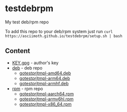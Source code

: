 # testdebrpm
My test deb/rpm repo

To add this repo to your deb/rpm system just run `curl https://asciimoth.github.io/testdebrpm/setup.sh | bash`

## Content
- [KEY.gpg](https://asciimoth.github.io/testdebrpm/KEY.gpg) - author's key
- [deb](https://asciimoth.github.io/testdebrpm/deb) - deb repo
	- [gotestprjtmpl-amd64.deb](https://asciimoth.github.io/testdebrpm/deb/pool/gotestprjtmpl-amd64.deb)
	- [gotestprjtmpl-arm64.deb](https://asciimoth.github.io/testdebrpm/deb/pool/gotestprjtmpl-arm64.deb)
	- [gotestprjtmpl-armhf.deb](https://asciimoth.github.io/testdebrpm/deb/pool/gotestprjtmpl-armhf.deb)
- [rpm](https://asciimoth.github.io/testdebrpm/rpm) - rpm repo
	- [gotestprjtmpl-aarch64.rpm](https://asciimoth.github.io/testdebrpm/rpm/packages/gotestprjtmpl-aarch64.rpm)
	- [gotestprjtmpl-armv6hl.rpm](https://asciimoth.github.io/testdebrpm/rpm/packages/gotestprjtmpl-armv6hl.rpm)
	- [gotestprjtmpl-x86_64.rpm](https://asciimoth.github.io/testdebrpm/rpm/packages/gotestprjtmpl-x86_64.rpm)


